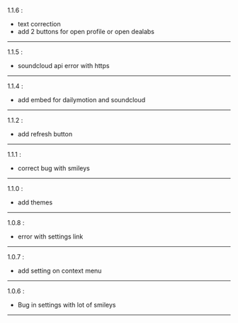 1.1.6 :
 - text correction
 - add 2 buttons for open profile or open dealabs

----------------------------------------

1.1.5 :
 - soundcloud api error with https

----------------------------------------

1.1.4 :
 - add embed for dailymotion and  soundcloud

----------------------------------------

1.1.2 :
 - add refresh button

----------------------------------------

1.1.1 :
 - correct bug with smileys

----------------------------------------

1.1.0 :
 - add themes

----------------------------------------

1.0.8 :
 - error with settings link

----------------------------------------

1.0.7 :
 - add setting on context menu

----------------------------------------

1.0.6 :
 - Bug in settings with lot of smileys
 
----------------------------------------